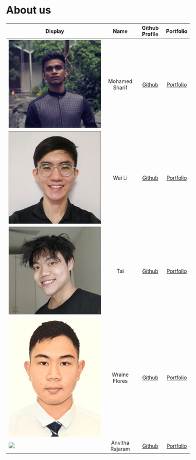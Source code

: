 # About us

| Display                                             |      Name       |              Github Profile               |             Portfolio             |
|-----------------------------------------------------|:---------------:|:-----------------------------------------:|:---------------------------------:|
| ![sharif](photos/sharif.jpg)                        | Mohamed Sharif  |    [Github](https://github.com/shxr3f)    |    [Portfolio](team/shxr3f.md)    |
| ![tanweili](photos/tanweili.jpg)                    |     Wei Li      |   [Github](https://github.com/tanweili)   |   [Portfolio](team/tanweili.md)   |
| ![](photos/taikahkiang.jpeg)                        |       Tai       |  [Github](https://github.com/kktai1512)   |  [Portfolio](team/kktai1512.md)   |
| ![wraineflores](photos/wraineflores.jpg)            |  Wraine Flores  | [Github](https://github.com/wraineflores) | [Portfolio](team/wraineflores.md) |
| ![](https://via.placeholder.com/100.png?text=Photo) | Anvitha Rajaram |  [Github](https://github.com/Anvitha-r)   |  [Portfolio](team/Anvitha-r.md)   |